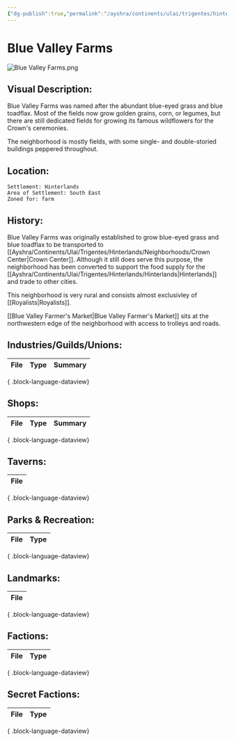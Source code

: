 ```yaml
---
{"dg-publish":true,"permalink":"/ayshra/continents/ulai/trigentes/hinterlands/neighborhoods/blue-valley-farms/"}
---
```


# Blue Valley Farms
![Blue Valley Farms.png](/img/user/Inbox/Attachments/Blue%20Valley%20Farms.png)
## Visual Description:

Blue Valley Farms was named after the abundant blue-eyed grass and blue toadflax. Most of the fields now grow golden grains, corn, or legumes, but there are still dedicated fields for growing its famous wildflowers for the Crown's ceremonies. 

The neighborhood is mostly fields, with some single- and double-storied buildings peppered throughout. 

## Location:
	Settlement: Hinterlands
	Area of Settlement: South East
	Zoned for: farm

## History:

Blue Valley Farms was originally established to grow blue-eyed grass and blue toadflax to be transported to [[Ayshra/Continents/Ulai/Trigentes/Hinterlands/Neighborhoods/Crown Center\|Crown Center]]. Although it still does serve this purpose, the neighborhood has been converted to support the food supply for the [[Ayshra/Continents/Ulai/Trigentes/Hinterlands/Hinterlands\|Hinterlands]] and trade to other cities.

This neighborhood is very rural and consists almost exclusivley of [[Royalists\|Royalists]]. 

[[Blue Valley Farmer's Market\|Blue Valley Farmer's Market]] sits at the northwestern edge of the neighborhood with access to trolleys and roads. 

## Industries/Guilds/Unions:
| File | Type | Summary |
| ---- | ---- | ------- |

{ .block-language-dataview}
## Shops:
| File | Type | Summary |
| ---- | ---- | ------- |

{ .block-language-dataview}
## Taverns:
| File |
| ---- |

{ .block-language-dataview}
## Parks & Recreation:
| File | Type |
| ---- | ---- |

{ .block-language-dataview}
## Landmarks:
| File |
| ---- |

{ .block-language-dataview}
## Factions:
| File | Type |
| ---- | ---- |

{ .block-language-dataview}
## Secret Factions:
| File | Type |
| ---- | ---- |

{ .block-language-dataview}

